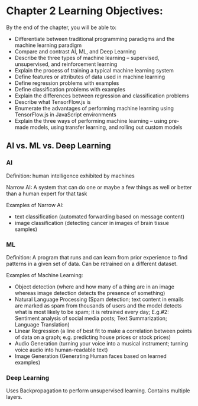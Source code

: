 # Chapter 2 Learning Objectives:
By the end of the chapter, you will be able to:

- Differentiate between traditional programming paradigms and the machine learning paradigm
- Compare and contrast AI, ML, and Deep Learning
- Describe the three types of machine learning – supervised, unsupervised, and reinforcement learning 
- Explain the process of training a typical machine learning system 
- Define features or attributes of data used in machine learning
- Define regression problems with examples
- Define classification problems with examples
- Explain the differences between regression and classification problems
- Describe what TensorFlow.js is
- Enumerate the advantages of performing machine learning using TensorFlow.js in JavaScript environments
- Explain the three ways of performing machine learning – using pre-made models, using transfer learning, and rolling out custom models

## AI vs. ML vs. Deep Learning
### AI
Definition: human intelligence exhibited by machines

Narrow AI: A system that can do one or maybe a few things as well or better than a human expert for that task

Examples of Narrow AI:
- text classification (automated forwarding based on message content)
- image classification (detecting cancer in images of brain tissue samples)

### ML
Definition: A program that runs and can learn from prior experience to find patterns in a given set of data. Can be retrained on a different dataset. 

Examples of Machine Learning:
- Object detection (where and how many of a thing are in an image whereas image detection detects the presence of something)
- Natural Language Processing (Spam detection; text content in emails are marked as spam from thousands of users and the model detects what is most likely to be spam; it is retrained every day; E.g.#2: Sentiment analysis of social media posts; Text Summarization; Language Translation)
- Linear Regression (a line of best fit to make a correlation between points of data on a graph; e.g. predicting house prices or stock prices)
- Audio Generation (turning your voice into a musical instrument; turning voice audio into human-readable text)
- Image Generation (Generating Human faces based on learned examples)

### Deep Learning
Uses Backpropagation to perform unsupervised learning. Contains multiple layers. 